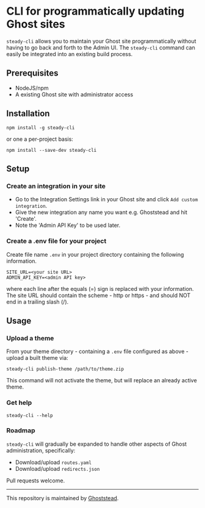 # CLI for programmatically updating Ghost sites

`steady-cli` allows you to maintain your Ghost site programmatically without
having to go back and forth to the Admin UI.  The `steady-cli` command can easily be integrated into an existing build process.

## Prerequisites
* NodeJS/npm
* A existing Ghost site with administrator access 

## Installation
```shell script
npm install -g steady-cli
```

or one a per-project basis:
```shell script
npm install --save-dev steady-cli
```

## Setup

### Create an integration in your site
* Go to the Integration Settings link in your Ghost site and click `Add custom integration`.
* Give the new integration any name you want e.g. Ghoststead and hit 'Create'.
* Note the 'Admin API Key' to be used later.


### Create a .env file for your project
Create file name `.env` in your project directory containing the following information.
```shell script
SITE_URL=<your site URL>
ADMIN_API_KEY=<admin API key>
```
where each line after the equals (=) sign is replaced with your information.
The site URL should contain the scheme - http or https - and should NOT end in a trailing slash (/).

## Usage

### Upload a theme
From your theme directory - containing a `.env` file configured as above -
upload a built theme via:
```shell script
steady-cli publish-theme /path/to/theme.zip
```
This command will not activate the theme, but will replace an already active theme.

### Get help
```shell script
steady-cli --help
````

### Roadmap
`steady-cli` will gradually be expanded to handle other aspects of Ghost administration, specifically:

* Download/upload `routes.yaml`
* Download/upload `redirects.json`

Pull requests welcome.

---
This repository is maintained by [Ghoststead](https://www.ghoststead.com).
